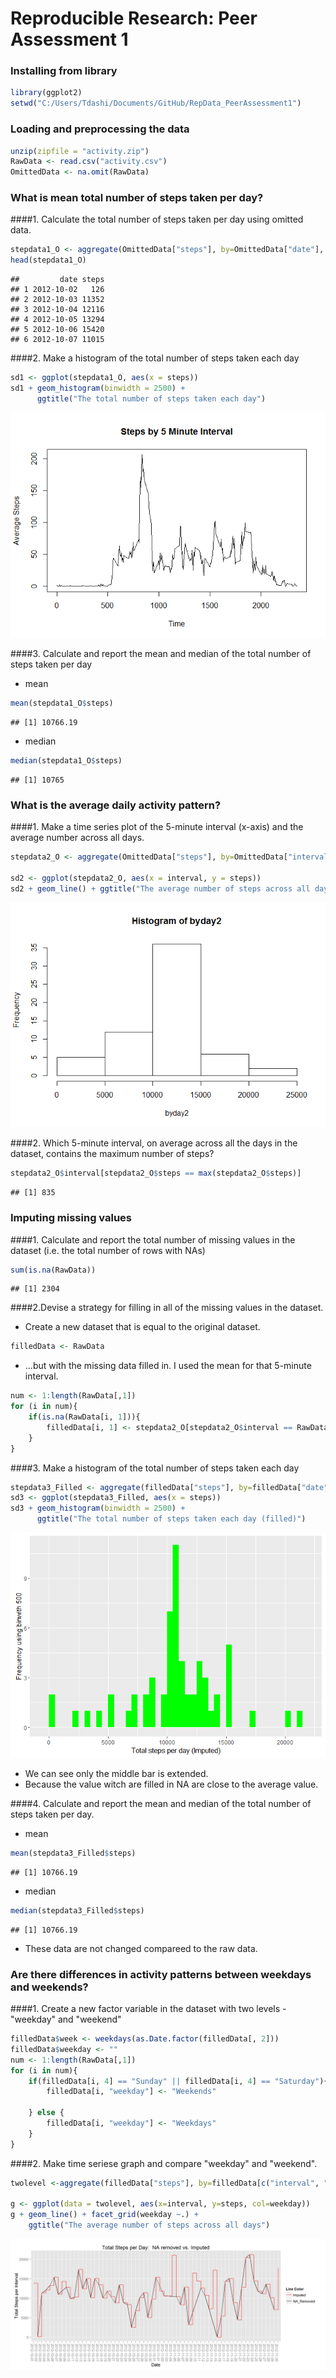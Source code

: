 # Reproducible Research: Peer Assessment 1
### Installing from library

```r
library(ggplot2)
setwd("C:/Users/Tdashi/Documents/GitHub/RepData_PeerAssessment1")
```

### Loading and preprocessing the data

```r
unzip(zipfile = "activity.zip")
RawData <- read.csv("activity.csv")
OmittedData <- na.omit(RawData)
```

### What is mean total number of steps taken per day?
####1. Calculate the total number of steps taken per day using omitted data.

```r
stepdata1_O <- aggregate(OmittedData["steps"], by=OmittedData["date"], FUN=sum)
head(stepdata1_O)
```

```
##         date steps
## 1 2012-10-02   126
## 2 2012-10-03 11352
## 3 2012-10-04 12116
## 4 2012-10-05 13294
## 5 2012-10-06 15420
## 6 2012-10-07 11015
```

####2. Make a histogram of the total number of steps taken each day

```r
sd1 <- ggplot(stepdata1_O, aes(x = steps)) 
sd1 + geom_histogram(binwidth = 2500) +
      ggtitle("The total number of steps taken each day")
```

![](PA1_template_files/figure-html/unnamed-chunk-4-1.png)

####3. Calculate and report the mean and median of the total number of steps taken per day
- mean

```r
mean(stepdata1_O$steps)
```

```
## [1] 10766.19
```
- median

```r
median(stepdata1_O$steps)
```

```
## [1] 10765
```



### What is the average daily activity pattern?

####1. Make a time series plot of the 5-minute interval (x-axis) and the average number across all days.

```r
stepdata2_O <- aggregate(OmittedData["steps"], by=OmittedData["interval"], FUN=mean)

sd2 <- ggplot(stepdata2_O, aes(x = interval, y = steps))
sd2 + geom_line() + ggtitle("The average number of steps across all days")
```

![](PA1_template_files/figure-html/unnamed-chunk-7-1.png)

####2. Which 5-minute interval, on average across all the days in the dataset, contains the maximum number of steps?

```r
stepdata2_O$interval[stepdata2_O$steps == max(stepdata2_O$steps)]
```

```
## [1] 835
```

### Imputing missing values

####1. Calculate and report the total number of missing values in the dataset (i.e. the total number of rows with NAs)

```r
sum(is.na(RawData))
```

```
## [1] 2304
```

####2.Devise a strategy for filling in all of the missing values in the dataset. 

- Create a new dataset that is equal to the original dataset.

```r
filledData <- RawData
```
- ...but with the missing data filled in. I used the mean for that 5-minute interval.

```r
num <- 1:length(RawData[,1])
for (i in num){
    if(is.na(RawData[i, 1])){
        filledData[i, 1] <- stepdata2_O[stepdata2_O$interval == RawData[i,3], 2]
    }
}
```

####3. Make a histogram of the total number of steps taken each day

```r
stepdata3_Filled <- aggregate(filledData["steps"], by=filledData["date"], FUN=sum)
sd3 <- ggplot(stepdata3_Filled, aes(x = steps)) 
sd3 + geom_histogram(binwidth = 2500) +
      ggtitle("The total number of steps taken each day (filled)")
```

![](PA1_template_files/figure-html/unnamed-chunk-12-1.png)
* We can see only the middle bar is extended.
* Because the value witch are filled in NA are close to the average value. 

####4. Calculate and report the mean and median of the total number of steps taken per day.
- mean

```r
mean(stepdata3_Filled$steps)
```

```
## [1] 10766.19
```
- median

```r
median(stepdata3_Filled$steps)
```

```
## [1] 10766.19
```
* These data are not changed compareed to the raw data.



### Are there differences in activity patterns between weekdays and weekends?
####1. Create a new factor variable in the dataset with two levels - "weekday" and "weekend"

```r
filledData$week <- weekdays(as.Date.factor(filledData[, 2]))
filledData$weekday <- ""
num <- 1:length(RawData[,1])
for (i in num){
    if(filledData[i, 4] == "Sunday" || filledData[i, 4] == "Saturday"){
        filledData[i, "weekday"] <- "Weekends"

    } else {
        filledData[i, "weekday"] <- "Weekdays"
    }
}
```


####2. Make time seriese graph and compare "weekday" and "weekend".

```r
twolevel <-aggregate(filledData["steps"], by=filledData[c("interval", "weekday")], FUN=mean)

g <- ggplot(data = twolevel, aes(x=interval, y=steps, col=weekday))
g + geom_line() + facet_grid(weekday ~.) +
    ggtitle("The average number of steps across all days")
```

![](PA1_template_files/figure-html/unnamed-chunk-16-1.png)
